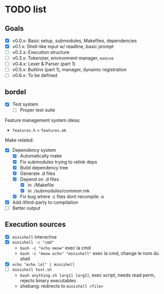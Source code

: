 # TODO list

## Goals

- [x] v0.0.x: Basic setup, submodules, Makefiles, dependencies 
- [x] v0.1.x: Shell-like input w/ readline, basic prompt
- [ ] v0.2.x: Execution structure
- [ ] v0.3.x: Tokenizer, environment manager, `execve`
- [ ] v0.4.x: Lexer & Parser (part 1)
- [ ] v0.5.x: Builtins (part 1), manager, dynamic registration
- [ ] v0.6.x: To be defined

## bordel

- [x] Test system
  - [ ] Proper test suite

Feature management system ideas:
- `features.h` + `features.mk`

Make related:
- [x] Dependency system
  - [x] Automatically make
  - [x] Fix submodules trying to relink deps
  - [x] Build dependency tree
  - [x] Generate .d files
  - [x] Depend on .d files
    - [x] in ./Makefile
    - [x] in ./submodules/common.mk
  - [x] Fix bug where .c files dont recompile .o
- [x] Add /third-party to compilation
- [ ] Better output

## Execution sources

- [x] `minishell` interactive
- [x] `minishell -c "cmd"`
  - `bash -c "echo meow"` exec la cmd
  - `bash -c "meow echo" "minishell"` exec la cmd, change le nom du shell
- [x] `echo "echo lol" | minishell`
- [ ] `minishell test.sh`
  - `bash anything.sh [arg1] [arg2]`, exec script, needs read perm, rejects binary executables 
  - shebang: redirects to `minishell <file>`
